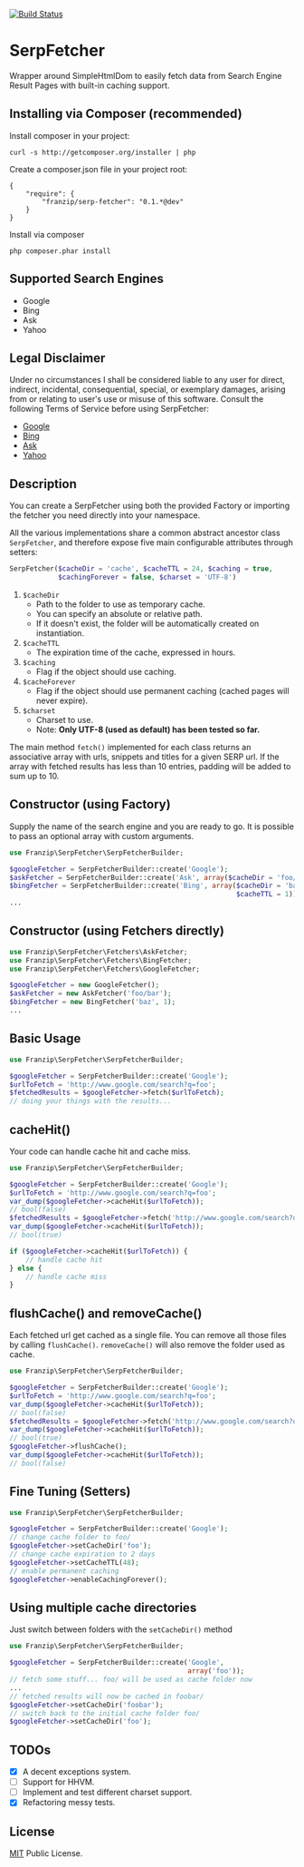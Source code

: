 [![Build Status](https://travis-ci.org/franzip/serp-fetcher.svg?branch=master)](https://travis-ci.org/franzip/serp-fetcher)

# SerpFetcher
Wrapper around SimpleHtmlDom to easily fetch data from Search Engine Result Pages with built-in caching support.

## Installing via Composer (recommended)

Install composer in your project:
```
curl -s http://getcomposer.org/installer | php
```

Create a composer.json file in your project root:
```
{
    "require": {
        "franzip/serp-fetcher": "0.1.*@dev"
    }
}
```

Install via composer
```
php composer.phar install
```

## Supported Search Engines

* Google
* Bing
* Ask
* Yahoo

## Legal Disclaimer

Under no circumstances I shall be considered liable to any user for direct, indirect, incidental, consequential, special, or exemplary damages, arising from or relating to userʹs use or misuse of this software.
Consult the following Terms of Service before using SerpFetcher:

* [Google](https://www.google.com/accounts/TOS)
* [Bing](http://windows.microsoft.com/en-us/windows/microsoft-services-agreement)
* [Ask](http://about.ask.com/terms-of-service)
* [Yahoo](https://info.yahoo.com/legal/us/yahoo/utos/en-us/)

## Description

You can create a SerpFetcher using both the provided Factory or importing the
fetcher you need directly into your namespace.

All the various implementations share a common abstract ancestor class
`SerpFetcher`, and therefore expose five main configurable attributes through
setters:

```php
SerpFetcher($cacheDir = 'cache', $cacheTTL = 24, $caching = true,
            $cachingForever = false, $charset = 'UTF-8')
```

1. `$cacheDir`
    - Path to the folder to use as temporary cache.
    - You can specify an absolute or relative path.
    - If it doesn't exist, the folder will be automatically created on instantiation.
2. `$cacheTTL`
    - The expiration time of the cache, expressed in hours.
3. `$caching`
    - Flag if the object should use caching.
4. `$cacheForever`
    - Flag if the object should use permanent caching (cached pages will never expire).
5. `$charset`
    - Charset to use.
    - Note: **Only UTF-8 (used as default) has been tested so far.**

The main method `fetch()` implemented for each class returns an associative array
with urls, snippets and titles for a given SERP url.
If the array with fetched results has less than 10 entries, padding will be added
to sum up to 10.

## Constructor (using Factory)
Supply the name of the search engine and you are ready to go. It is possible
to pass an optional array with custom arguments.

```php
use Franzip\SerpFetcher\SerpFetcherBuilder;

$googleFetcher = SerpFetcherBuilder::create('Google');
$askFetcher = SerpFetcherBuilder::create('Ask', array($cacheDir = 'foo/bar'));
$bingFetcher = SerpFetcherBuilder::create('Bing', array($cacheDir = 'baz',
                                                        $cacheTTL = 1));
...
```

## Constructor (using Fetchers directly)

```php
use Franzip\SerpFetcher\Fetchers\AskFetcher;
use Franzip\SerpFetcher\Fetchers\BingFetcher;
use Franzip\SerpFetcher\Fetchers\GoogleFetcher;

$googleFetcher = new GoogleFetcher();
$askFetcher = new AskFetcher('foo/bar');
$bingFetcher = new BingFetcher('baz', 1);
...
```

## Basic Usage

```php
use Franzip\SerpFetcher\SerpFetcherBuilder;

$googleFetcher = SerpFetcherBuilder::create('Google');
$urlToFetch = 'http://www.google.com/search?q=foo';
$fetchedResults = $googleFetcher->fetch($urlToFetch);
// doing your things with the results...
```

## cacheHit()
Your code can handle cache hit and cache miss.

```php
use Franzip\SerpFetcher\SerpFetcherBuilder;

$googleFetcher = SerpFetcherBuilder::create('Google');
$urlToFetch = 'http://www.google.com/search?q=foo';
var_dump($googleFetcher->cacheHit($urlToFetch));
// bool(false)
$fetchedResults = $googleFetcher->fetch('http://www.google.com/search?q=foo');
var_dump($googleFetcher->cacheHit($urlToFetch));
// bool(true)

if ($googleFetcher->cacheHit($urlToFetch)) {
    // handle cache hit
} else {
    // handle cache miss
}
```

## flushCache() and removeCache()
Each fetched url get cached as a single file.
You can remove all those files by calling `flushCache()`.
`removeCache()` will also remove the folder used as cache.

```php
use Franzip\SerpFetcher\SerpFetcherBuilder;

$googleFetcher = SerpFetcherBuilder::create('Google');
$urlToFetch = 'http://www.google.com/search?q=foo';
var_dump($googleFetcher->cacheHit($urlToFetch));
// bool(false)
$fetchedResults = $googleFetcher->fetch('http://www.google.com/search?q=foo');
var_dump($googleFetcher->cacheHit($urlToFetch));
// bool(true)
$googleFetcher->flushCache();
var_dump($googleFetcher->cacheHit($urlToFetch));
// bool(false)

```

## Fine Tuning (Setters)

```php
use Franzip\SerpFetcher\SerpFetcherBuilder;

$googleFetcher = SerpFetcherBuilder::create('Google');
// change cache folder to foo/
$googleFetcher->setCacheDir('foo');
// change cache expiration to 2 days
$googleFetcher->setCacheTTL(48);
// enable permanent caching
$googleFetcher->enableCachingForever();
```

## Using multiple cache directories
Just switch between folders with the `setCacheDir()` method

```php
use Franzip\SerpFetcher\SerpFetcherBuilder;

$googleFetcher = SerpFetcherBuilder::create('Google',
                                            array('foo'));
// fetch some stuff... foo/ will be used as cache folder now
...
// fetched results will now be cached in foobar/
$googleFetcher->setCacheDir('foobar');
// switch back to the initial cache folder foo/
$googleFetcher->setCacheDir('foo');

```

## TODOs

- [x] A decent exceptions system.
- [ ] Support for HHVM.
- [ ] Implement and test different charset support.
- [x] Refactoring messy tests.

## License
[MIT](http://opensource.org/licenses/MIT/ "MIT") Public License.
